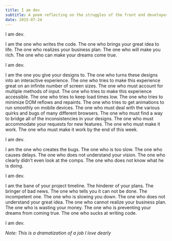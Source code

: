 ```yaml
---
title: I am dev
subtitle: A poem reflecting on the struggles of the front end developer in the design agency world.
date: 2015-07-24
---
```


I am dev.

I am the one who writes the code. The one who brings your great idea to life. The one who realizes your business plan. The one who will make you rich. The one who can make your dreams come true.

I am dev.

I am the one you give your designs to. The one who turns these designs into an interactive experience. The one who tries to make this experience great on an infinite number of screen sizes. The one who must account for multiple methods of input. The one who tries to make this experience accessible. The one who tries to keep load times low. The one who tries to minimize DOM reflows and repaints. The one who tries to get animations to run smoothly on mobile devices. The one who must deal with the various quirks and bugs of many different browsers. The one who must find a way to bridge all of the inconsistencies in your designs. The one who must accommodate your requests for new features. The one who must make it work. The one who must make it work by the end of this week.

I am dev.

I am the one who creates the bugs. The one who is too slow. The one who causes delays. The one who does not understand your vision. The one who clearly didn’t even look at the comps. The one who does not know what he is doing.

I am dev.

I am the bane of your project timeline. The hinderer of your plans. The bringer of bad news. The one who tells you it can not be done. The incompetent one. The one who is slowing you down. The one who does not understand your great idea. The one who cannot realize your business plan. The one who is wasting your money. The one who is preventing your dreams from coming true. The one who sucks at writing code.

I am dev.

_Note: This is a dramatization of a job I love dearly_